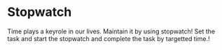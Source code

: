 # Stopwatch
Time plays a keyrole in our lives. Maintain it by using stopwatch! Set the task and start the stopwatch and complete the task by targetted time.!

